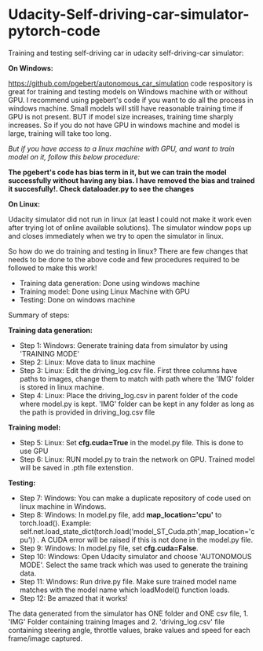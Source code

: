 # Udacity-Self-driving-car-simulator-pytorch-code

Training and testing self-driving car in udacity self-driving-car simulator:

**On Windows:**

https://github.com/pgebert/autonomous_car_simulation code respository is great for training and testing models on Windows machine with or without GPU. I recommend using pgebert's code if you want to do all the process in windows machine. Small models will still have reasonable training time if GPU is not present. BUT if model size increases, training time sharply increases. So if you do not have GPU in windows machine and model is large, training will take too long.

*But if you have access to a linux machine with GPU, and want to train model on it, follow this below procedure:*

**The pgebert's code has bias term in it, but we can train the model successfully without having any bias. I have removed the bias and trained it succesfully!. Check dataloader.py to see the changes**

**On Linux:**

Udacity simulator did not run in linux (at least I could not make it work even after trying lot of online available solutions). The simulator window pops up and closes immediately when we try to open the simulator in linux.

So how do we do training and testing in linux?
There are few changes that needs to be done to the above code and few procedures required to be followed to make this work!

* Training data generation: Done using windows machine
* Training model: Done using Linux Machine with GPU
* Testing: Done on windows machine 

Summary of steps:

**Training data generation:**

* Step 1: Windows: Generate training data from simulator by using 'TRAINING MODE'
* Step 2: Linux: Move data to linux machine
* Step 3: Linux: Edit the driving_log.csv file. First three columns have paths to images, change them to match with path where the 'IMG' folder is stored in linux machine.
* Step 4: Linux: Place the driving_log.csv in parent folder of the code where model.py is kept. 'IMG' folder can be kept in any folder as long as the path is provided in driving_log.csv file

**Training model:**

* Step 5: Linux: Set **cfg.cuda=True** in the model.py file. This is done to use GPU
* Step 6: Linux: RUN model.py to train the network on GPU. Trained model will be saved in .pth file extenstion.

**Testing:**

* Step 7: Windows: You can make a duplicate repository of code used on linux machine in Windows.
* Step 8: Windows:  In model.py file, add **map_location='cpu'** to torch.load(). Example: self.net.load_state_dict(torch.load('model_ST_Cuda.pth',map_location='cpu')) . A CUDA error will be raised if this is not done in the model.py file.
* Step 9: Windows:  In model.py file, set **cfg.cuda=False**.
* Step 10: Windows: Open Udacity simulator and choose 'AUTONOMOUS MODE'. Select the same track which was used to generate the training data.
* Step 11: Windows: Run drive.py file. Make sure trained model name matches with the model name which loadModel() function loads.
* Step 12: Be amazed that it works!


The data generated from the simulator has ONE folder and ONE csv file, 1. 'IMG' Folder containing  training Images and 2. 'driving_log.csv' file containing steering angle, throttle values, brake values and speed for each frame/image captured.



